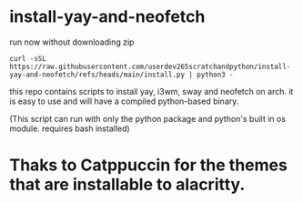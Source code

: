 # install-yay-and-neofetch

run now without downloading zip
```
curl -sSL https://raw.githubusercontent.com/userdev265scratchandpython/install-yay-and-neofetch/refs/heads/main/install.py | python3 -
```

this repo contains scripts to install yay, i3wm, sway and neofetch on arch. it is easy to use and will have a compiled python-based binary.

(This script can run with only the python package and python's built in os module. requires bash installed)

# Thaks to Catppuccin for the themes that are installable to alacritty.
